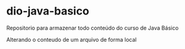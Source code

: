 # dio-java-basico
Repositorio para armazenar todo conteúdo do curso de Java Básico

Alterando o conteudo  de um arquivo de forma local